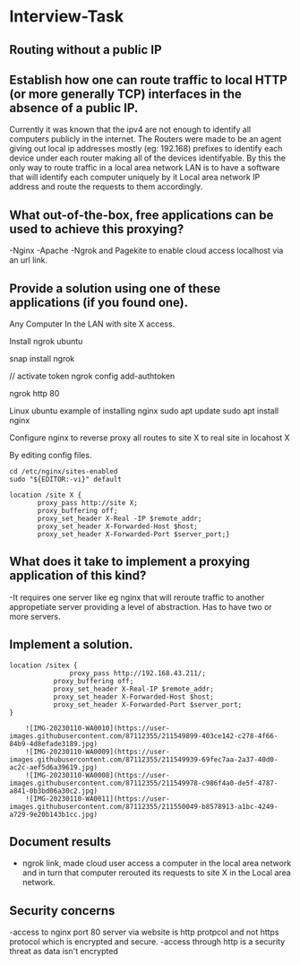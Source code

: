 # Interview-Task
## Routing without a public IP 

## Establish how one can route traffic to local HTTP (or more generally TCP) interfaces in the absence of a public IP.

Currently it was known that the ipv4 are not enough to identify all computers publicly in the internet. The Routers were made to be an agent giving out local ip addresses mostly (eg: 192.168) prefixes to identify each device under each router making all of the devices identifyable. By this the only way to route traffic in a local area network LAN is to have a software that will identify each computer uniquely by it Local area network IP address  and route the requests to  them accordingly.

## What out-of-the-box, free applications can be used to achieve this proxying?
-Nginx
-Apache
-Ngrok and Pagekite to enable cloud access localhost via an url link.

## Provide a solution using one of these applications (if you found one).
Any Computer In the LAN with site X access.

Install ngrok ubuntu

snap install ngrok

// activate token
ngrok config add-authtoken <token>

ngrok http 80

Linux ubuntu example of installing nginx
sudo apt update
sudo apt install nginx
 
Configure nginx to reverse proxy all routes to site  X to real site in locahost X

By editing config files.
```
cd /etc/nginx/sites-enabled
sudo "${EDITOR:-vi}" default
 ```
 ```
location /site X {
        proxy_pass http://site X;
        proxy_buffering off;
        proxy_set_header X-Real -IP $remote_addr;
        proxy_set_header X-Forwarded-Host $host;
        proxy_set_header X-Forwarded-Port $server_port;}
 ```

 
## What does it take to implement a proxying application of this kind?
-It requires one server like eg nginx that will reroute traffic to another appropetiate server providing a level of abstraction. Has to have two or more servers.

## Implement a solution.
 ``` 
location /sitex {
            	proxy_pass http://192.168.43.211/;
        	proxy_buffering off;
        	proxy_set_header X-Real-IP $remote_addr;
        	proxy_set_header X-Forwarded-Host $host;
        	proxy_set_header X-Forwarded-Port $server_port;
 } 
 ```
 
 
        ![IMG-20230110-WA0010](https://user-images.githubusercontent.com/87112355/211549899-403ce142-c278-4f66-84b9-4d8efade3189.jpg)
        ![IMG-20230110-WA0009](https://user-images.githubusercontent.com/87112355/211549939-69fec7aa-2a37-40d0-ac2c-aef5d6a39619.jpg)
        ![IMG-20230110-WA0008](https://user-images.githubusercontent.com/87112355/211549978-c986f4a0-de5f-4787-a841-0b3bd06a30c2.jpg)
        ![IMG-20230110-WA0011](https://user-images.githubusercontent.com/87112355/211550049-b8578913-a1bc-4249-a729-9e20b143b1cc.jpg)



## Document results
- ngrok link, made cloud user access a computer in  the local area network and in turn that computer rerouted its requests to site X in the Local area network.

## Security concerns
 -access to nginx port 80 server via website is http protpcol and not https protocol which is encrypted and secure.
-access through http is a security threat as data isn't encrypted

